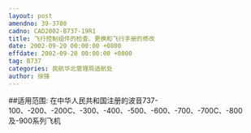 ```yaml
---
layout: post
amendno: 39-3780
cadno: CAD2002-B737-19R1
title: 飞行控制组件的检查、更换和飞行手册的修改
date: 2002-09-20 00:00:00 +0800
effdate: 2002-09-20 00:00:00 +0800
tag: B737
categories: 民航华北管理局适航处
author: 徐锋
---
```


##适用范围:
在中华人民共和国注册的波音737-100、-200、-200C、-300、-400、-500、-600、-700、-700C、-800及-900系列飞机

